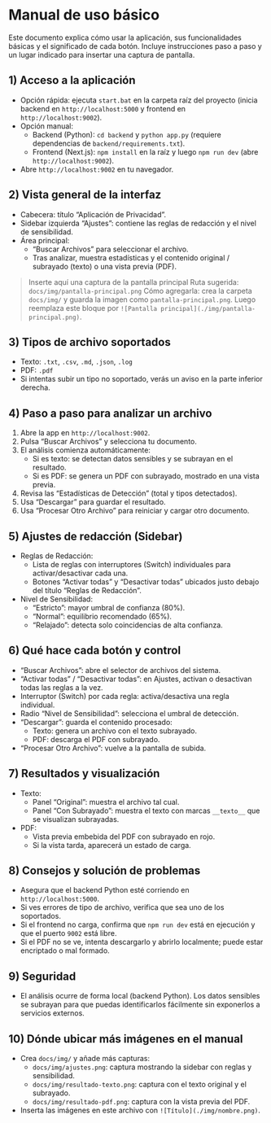 # Manual de uso básico

Este documento explica cómo usar la aplicación, sus funcionalidades básicas y el significado de cada botón. Incluye instrucciones paso a paso y un lugar indicado para insertar una captura de pantalla.

## 1) Acceso a la aplicación
- Opción rápida: ejecuta `start.bat` en la carpeta raíz del proyecto (inicia backend en `http://localhost:5000` y frontend en `http://localhost:9002`).
- Opción manual:
  - Backend (Python): `cd backend` y `python app.py` (requiere dependencias de `backend/requirements.txt`).
  - Frontend (Next.js): `npm install` en la raíz y luego `npm run dev` (abre `http://localhost:9002`).
- Abre `http://localhost:9002` en tu navegador.

## 2) Vista general de la interfaz
- Cabecera: título “Aplicación de Privacidad”.
- Sidebar izquierda “Ajustes”: contiene las reglas de redacción y el nivel de sensibilidad.
- Área principal:
  - “Buscar Archivos” para seleccionar el archivo.
  - Tras analizar, muestra estadísticas y el contenido original / subrayado (texto) o una vista previa (PDF).

> Inserte aquí una captura de la pantalla principal
> Ruta sugerida: `docs/img/pantalla-principal.png`
> Cómo agregarla: crea la carpeta `docs/img/` y guarda la imagen como `pantalla-principal.png`. Luego reemplaza este bloque por `![Pantalla principal](./img/pantalla-principal.png)`.

## 3) Tipos de archivo soportados
- Texto: `.txt`, `.csv`, `.md`, `.json`, `.log`
- PDF: `.pdf`
- Si intentas subir un tipo no soportado, verás un aviso en la parte inferior derecha.

## 4) Paso a paso para analizar un archivo
1. Abre la app en `http://localhost:9002`.
2. Pulsa “Buscar Archivos” y selecciona tu documento.
3. El análisis comienza automáticamente:
   - Si es texto: se detectan datos sensibles y se subrayan en el resultado.
   - Si es PDF: se genera un PDF con subrayado, mostrado en una vista previa.
4. Revisa las “Estadísticas de Detección” (total y tipos detectados).
5. Usa “Descargar” para guardar el resultado.
6. Usa “Procesar Otro Archivo” para reiniciar y cargar otro documento.

## 5) Ajustes de redacción (Sidebar)
- Reglas de Redacción:
  - Lista de reglas con interruptores (Switch) individuales para activar/desactivar cada una.
  - Botones “Activar todas” y “Desactivar todas” ubicados justo debajo del título “Reglas de Redacción”.
- Nivel de Sensibilidad:
  - “Estricto”: mayor umbral de confianza (80%).
  - “Normal”: equilibrio recomendado (65%).
  - “Relajado”: detecta solo coincidencias de alta confianza.

## 6) Qué hace cada botón y control
- “Buscar Archivos”: abre el selector de archivos del sistema.
- “Activar todas” / “Desactivar todas”: en Ajustes, activan o desactivan todas las reglas a la vez.
- Interruptor (Switch) por cada regla: activa/desactiva una regla individual.
- Radio “Nivel de Sensibilidad”: selecciona el umbral de detección.
- “Descargar”: guarda el contenido procesado:
  - Texto: genera un archivo con el texto subrayado.
  - PDF: descarga el PDF con subrayado.
- “Procesar Otro Archivo”: vuelve a la pantalla de subida.

## 7) Resultados y visualización
- Texto:
  - Panel “Original”: muestra el archivo tal cual.
  - Panel “Con Subrayado”: muestra el texto con marcas `__texto__` que se visualizan subrayadas.
- PDF:
  - Vista previa embebida del PDF con subrayado en rojo.
  - Si la vista tarda, aparecerá un estado de carga.

## 8) Consejos y solución de problemas
- Asegura que el backend Python esté corriendo en `http://localhost:5000`.
- Si ves errores de tipo de archivo, verifica que sea uno de los soportados.
- Si el frontend no carga, confirma que `npm run dev` está en ejecución y que el puerto `9002` está libre.
- Si el PDF no se ve, intenta descargarlo y abrirlo localmente; puede estar encriptado o mal formado.

## 9) Seguridad
- El análisis ocurre de forma local (backend Python). Los datos sensibles se subrayan para que puedas identificarlos fácilmente sin exponerlos a servicios externos.

## 10) Dónde ubicar más imágenes en el manual
- Crea `docs/img/` y añade más capturas:
  - `docs/img/ajustes.png`: captura mostrando la sidebar con reglas y sensibilidad.
  - `docs/img/resultado-texto.png`: captura con el texto original y el subrayado.
  - `docs/img/resultado-pdf.png`: captura con la vista previa del PDF.
- Inserta las imágenes en este archivo con `![Título](./img/nombre.png)`.